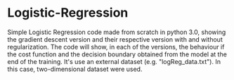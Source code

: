 # Logistic-Regression
Simple Logistic Regression code made from scratch in python 3.0, showing the gradient descent version and their respective version with and without regularization. The code will show, in each of the versions, the behaviour if the cost function and the decision boundary obtained from the model at the end of the training. It's use an external dataset (e.g. "logReg_data.txt"). In this case, two-dimensional dataset were used.
